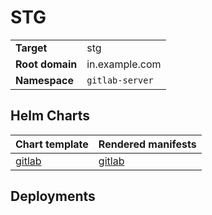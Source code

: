 # STG

|||
| --- | --- |
| **Target** | stg |
| **Root domain**     |  in.example.com  |
| **Namespace**   | `gitlab-server` |

## Helm Charts
| Chart template | Rendered manifests |
| --- | --- |
|[gitlab](charts/gitlab)| [gitlab](compiled/prd/gitlab)|

## Deployments
